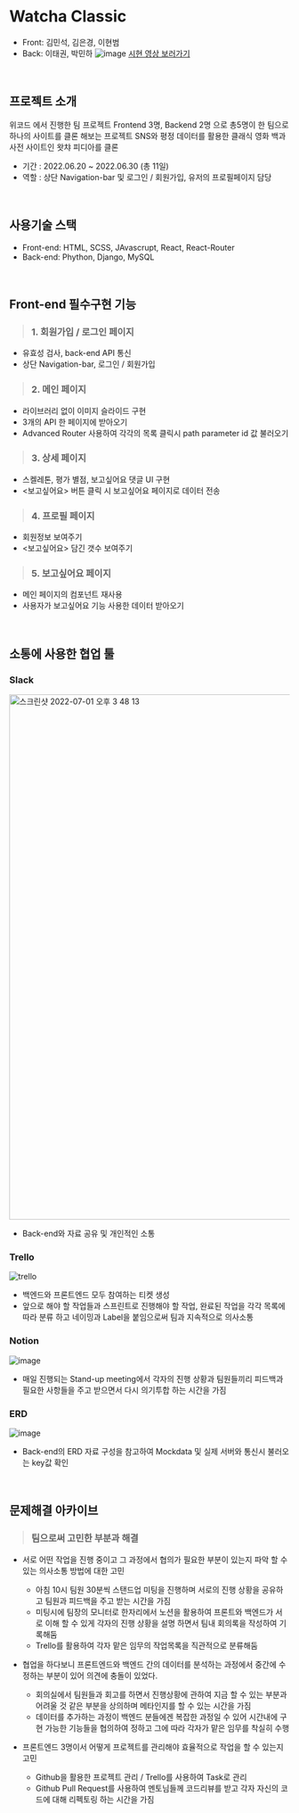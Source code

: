 #  Watcha Classic
- Front: 김민석, 김은경, 이현범
- Back: 이태권, 박민하
![image](https://user-images.githubusercontent.com/50426259/176836350-67dbc6fa-eee8-4f0e-b675-d9da0865a350.png)
[시현 영상 보러가기](https://scrawny-opera-4c6.notion.site/ded2dbffac2140609d15bc3877219332)

<br>

## 프로젝트 소개
위코드 에서 진행한 팀 프로젝트
Frontend 3명, Backend 2명 으로 총5명이 한 팀으로 하나의 사이트를 클론 해보는 프로젝트
SNS와 평정 데이터를 활용한 클래식 영화 백과사전 사이트인 왓챠 피디아를 클론
- 기간 : 2022.06.20 ~ 2022.06.30 (총 11일)
- 역할 : 상단 Navigation-bar 및 로그인 / 회원가입, 유저의 프로필페이지 담당

<br>

## 사용기술 스택
- Front-end: HTML, SCSS, JAvascrupt, React, React-Router
- Back-end: Phython, Django, MySQL

<br>

## Front-end 필수구현 기능
> ### 1. 회원가입 / 로그인 페이지
  - 유효성 검사, back-end API 통신
  - 상단 Navigation-bar,  로그인 / 회원가입 

> ### 2. 메인 페이지
  - 라이브러리 없이 이미지 슬라이드 구현
  - 3개의 API 한 페이지에 받아오기
  - Advanced Router 사용하여 각각의 목록 클릭시 path parameter id 값 불러오기

> ### 3. 상세 페이지
  - 스켈레톤, 평가 별점, 보고싶어요 댓글 UI 구현
  - <보고싶어요> 버튼 클릭 시 보고싶어요 페이지로 데이터 전송

> ### 4. 프로필 페이지
  - 회원정보 보여주기
  - <보고싶어요> 담긴 갯수 보여주기 
 
> ### 5. 보고싶어요 페이지
  - 메인 페이지의 컴포넌트 재사용
  - 사용자가 보고싶어요 기능 사용한 데이터 받아오기

<br>

## 소통에 사용한 협업 툴
### Slack
<img width="942" alt="스크린샷 2022-07-01 오후 3 48 13" src="https://user-images.githubusercontent.com/50426259/176840075-30907e6a-8be6-4914-88d3-fe0d3742ad9c.png">

- Back-end와 자료 공유 및 개인적인 소통

### Trello
![trello](https://user-images.githubusercontent.com/50426259/176840626-5bc5b445-4c0b-4259-93bd-56d9f63f2485.gif)
- 백엔드와 프론트엔드 모두 참여하는 티켓 생성 
- 앞으로 해야 할 작업들과 스프린트로 진행해야 할 작업, 완료된 작업을 각각 목록에 따라 분류 하고 네이밍과 Label을 붙임으로써 팀과 지속적으로 의사소통

### Notion
![image](https://user-images.githubusercontent.com/50426259/176840968-aab75ef3-4a5c-4497-a532-db539a297b58.png)
- 매일 진행되는 Stand-up meeting에서 각자의 진행 상황과 팀원들끼리 피드백과 필요한 사항들을 주고 받으면서 다시 의기투합 하는 시간을 가짐

### ERD
![image](https://user-images.githubusercontent.com/50426259/176841194-db70fa46-6f62-4a65-8638-3c2562092a32.png)
- Back-end의 ERD 자료 구성을 참고하여 Mockdata 및 실제 서버와 통신시 불러오는 key값 확인

<br>

## 문제해결 아카이브
> ### 팀으로써 고민한 부분과 해결
  - 서로 어떤 작업을 진행 중이고 그 과정에서 협의가 필요한 부분이 있는지 파악 할 수 있는 의사소통 방법에 대한 고민
    - 아침 10시 팀원 30분씩 스탠드업 미팅을 진행하며 서로의 진행 상황을 공유하고 팀원과 피드백을 주고 받는 시간을 가짐
    - 미팅시에 팀장의 모니터로 한자리에서 노션을 활용하여 프론트와 백엔드가 서로 이해 할 수 있게 각자의 진행 상황을 설명 하면서 팀내 회의록을 작성하여 기록해둠
    - Trello를 활용하여 각자 맡은 임무의 작업목록을 직관적으로 분류해둠
    
  - 협업을 하다보니 프론트엔드와 백엔드 간의 데이터를 분석하는 과정에서 중간에 수정하는 부분이 있어 의견에 충돌이 있었다.
    - 회의실에서 팀원들과 회고를 하면서 진행상황에 관하여 지금 할 수 있는 부분과 어려울 것 같은 부분을 상의하며 메타인지를 할 수 있는 시간을 가짐
    - 데이터를 추가하는 과정이 백엔드 분들에겐 복잡한 과정일 수 있어 시간내에 구현 가능한 기능들을 협의하여 정하고 그에 따라 각자가 맡은 임무를 착실히 수행
    
  - 프론트엔드 3명이서 어떻게 프로젝트를 관리해야 효율적으로 작업을 할 수 있는지 고민
    - Github을 활용한 프로젝트 관리 / Trello를 사용하여 Task로 관리 
    - Github Pull Request를 사용하여 멘토님들께 코드리뷰를 받고 각자 자신의 코드에 대해 리펙토링 하는 시간을 가짐
    

    
    





